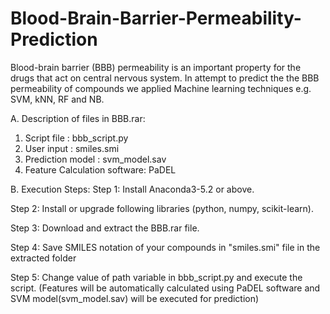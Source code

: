 # Blood-Brain-Barrier-Permeability-Prediction
Blood-brain barrier (BBB) permeability is an important property for the drugs that act on central nervous system. In attempt to predict the the BBB permeability of compounds we applied Machine learning techniques e.g. SVM, kNN, RF and NB. 

A. Description of files in BBB.rar:
1. Script file : bbb_script.py
2. User input : smiles.smi
3. Prediction model : svm_model.sav
4. Feature Calculation software: PaDEL

B. Execution Steps:
Step 1: Install Anaconda3-5.2 or above.

Step 2: Install or upgrade following libraries (python, numpy, scikit-learn).

Step 3: Download and extract the BBB.rar file. 

Step 4: Save SMILES notation of your compounds in "smiles.smi" file in the extracted folder

Step 5: Change value of path variable in bbb_script.py and execute the script. (Features will be automatically calculated using PaDEL software and SVM model(svm_model.sav) will be executed for prediction)
